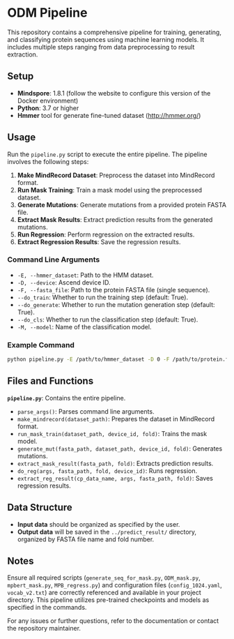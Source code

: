 # ODM Pipeline

This repository contains a comprehensive pipeline for training, generating, and classifying protein sequences using machine learning models. It includes multiple steps ranging from data preprocessing to result extraction.

## Setup

- **Mindspore**: 1.8.1 (follow the website to configure this version of the Docker environment)
- **Python**: 3.7 or higher
- **Hmmer** tool for generate fine-tuned dataset (http://hmmer.org/)


## Usage

Run the `pipeline.py` script to execute the entire pipeline. The pipeline involves the following steps:

1. **Make MindRecord Dataset**: Preprocess the dataset into MindRecord format.
2. **Run Mask Training**: Train a mask model using the preprocessed dataset.
3. **Generate Mutations**: Generate mutations from a provided protein FASTA file.
4. **Extract Mask Results**: Extract prediction results from the generated mutations.
5. **Run Regression**: Perform regression on the extracted results.
6. **Extract Regression Results**: Save the regression results.

### Command Line Arguments

- `-E, --hmmer_dataset`: Path to the HMM dataset.
- `-D, --device`: Ascend device ID.
- `-F, --fasta_file`: Path to the protein FASTA file (single sequence).
- `--do_train`: Whether to run the training step (default: True).
- `--do_generate`: Whether to run the mutation generation step (default: True).
- `--do_cls`: Whether to run the classification step (default: True).
- `-M, --model`: Name of the classification model.

### Example Command

```bash
python pipeline.py -E /path/to/hmmer_dataset -D 0 -F /path/to/protein.fasta -M my_model
```

## Files and Functions

**`pipeline.py`**: Contains the entire pipeline.

- `parse_args()`: Parses command line arguments.
- `make_mindrecord(dataset_path)`: Prepares the dataset in MindRecord format.
- `run_mask_train(dataset_path, device_id, fold)`: Trains the mask model.
- `generate_mut(fasta_path, dataset_path, device_id, fold)`: Generates mutations.
- `extract_mask_result(fasta_path, fold)`: Extracts prediction results.
- `do_reg(args, fasta_path, fold, device_id)`: Runs regression.
- `extract_reg_result(cp_data_name, args, fasta_path, fold)`: Saves regression results.

## Data Structure

- **Input data** should be organized as specified by the user.
- **Output data** will be saved in the `../predict_result/` directory, organized by FASTA file name and fold number.

## Notes

Ensure all required scripts (`generate_seq_for_mask.py`, `ODM_mask.py`, `mpbert_mask.py`, `MPB_regress.py`) and configuration files (`config_1024.yaml`, `vocab_v2.txt`) are correctly referenced and available in your project directory. This pipeline utilizes pre-trained checkpoints and models as specified in the commands.

For any issues or further questions, refer to the documentation or contact the repository maintainer.
